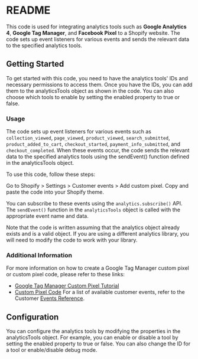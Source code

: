 # README
This code is used for integrating analytics tools such as **Google Analytics 4**, **Google Tag Manager**, and **Facebook Pixel** to a Shopify website. The code sets up event listeners for various events and sends the relevant data to the specified analytics tools.

## Getting Started
To get started with this code, you need to have the analytics tools' IDs and necessary permissions to access them. Once you have the IDs, you can add them to the analyticsTools object as shown in the code. You can also choose which tools to enable by setting the enabled property to true or false.

### Usage
The code sets up event listeners for various events such as `collection_viewed`, `page_viewed`, `product_viewed`, `search_submitted`, `product_added_to_cart`, `checkout_started`, `payment_info_submitted`, and `checkout_completed`. When these events occur, the code sends the relevant data to the specified analytics tools using the sendEvent() function defined in the analyticsTools object.

To use this code, follow these steps:

Go to Shopify > Settings > Customer events > Add custom pixel.
Copy and paste the code into your Shopify theme.

You can subscribe to these events using the `analytics.subscribe()` API. The `sendEvent()` function in the `analyticsTools` object is called with the appropriate event name and data.

Note that the code is written assuming that the analytics object already exists and is a valid object. If you are using a different analytics library, you will need to modify the code to work with your library.

### Additional Information

For more information on how to create a Google Tag Manager custom pixel or custom pixel code, please refer to these links:
- [Google Tag Manager Custom Pixel Tutorial](https://help.shopify.com/en/manual/promoting-marketing/pixels/custom-pixels/gtm-tutorial)
- [Custom Pixel Code](https://help.shopify.com/en/manual/promoting-marketing/pixels/custom-pixels/code)
For a list of available customer events, refer to the Customer [Events Reference](https://shopify.dev/docs/api/pixels/customer-events#standard-events).

## Configuration
You can configure the analytics tools by modifying the properties in the analyticsTools object. For example, you can enable or disable a tool by setting the enabled property to true or false. You can also change the ID for a tool or enable/disable debug mode.
